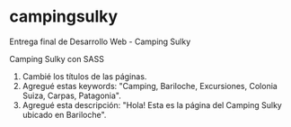 # campingsulky
Entrega final de Desarrollo Web - Camping Sulky

Camping Sulky con SASS

1. Cambié los títulos de las páginas.
2. Agregué estas keywords: "Camping, Bariloche, Excursiones, Colonia Suiza, Carpas, Patagonia".
3. Agregué esta descripción: "Hola! Esta es la página del Camping Sulky ubicado en Bariloche".
